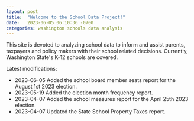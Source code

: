 ```yaml
---
layout: post
title:  "Welcome to the School Data Project!"
date:   2023-06-05 06:10:36 -0700
categories: washington schools data analysis
---
```

This site is devoted to analyzing school data to inform and assist parents, taxpayers and policy makers with their school related decisions.
Currently, Washington State's K-12 schools are covered.

Latest modifications: 
- 2023-06-05 Added the school board member seats report for the August 1st 2023 election.
- 2023-05-19 Added the election month frequency report.
- 2023-04-07 Added the school measures report for the April 25th 2023 election.
- 2023-04-07 Updated the State School Property Taxes report.


